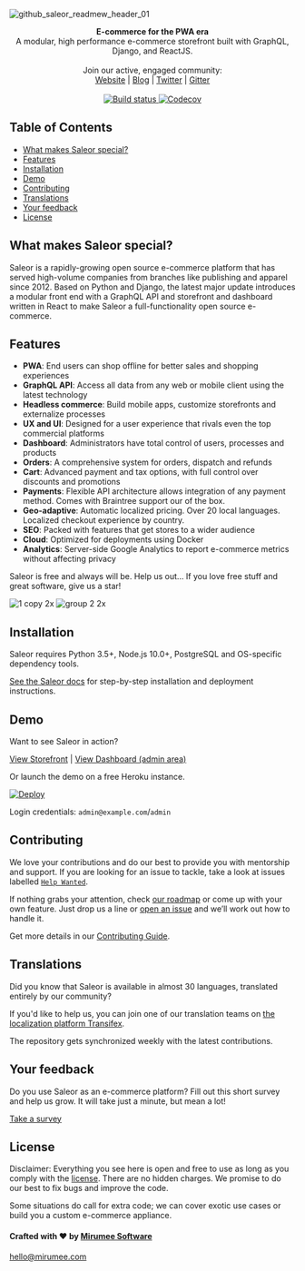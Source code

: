 ![github_saleor_readmew_header_01](https://user-images.githubusercontent.com/5421321/47800694-19bec680-dd2d-11e8-8625-2ed7c690bc13.jpg)

<div align="center">
  <strong>E-commerce for the PWA era</strong>
</div>

<div align="center">
  A modular, high performance e-commerce storefront built with GraphQL, Django, and ReactJS.
</div>

<br>

<div align="center">
  Join our active, engaged community: <br>
  <a href="https://getsaleor.com/">Website</a>
  <span> | </span>
  <a href="https://medium.com/saleor">Blog</a>
  <span> | </span>
  <a href="https://twitter.com/getsaleor">Twitter</a>
  <span> | </span>
  <a href="https://gitter.im/mirumee/saleor">Gitter</a>
</div>

<br>

<div align="center">
  <a href="https://travis-ci.org/mirumee/saleor">
    <img src="https://travis-ci.org/mirumee/saleor.svg?branch=master" alt="Build status" />
  </a>
  <a href="http://codecov.io/github/mirumee/saleor?branch=master">
    <img src="http://codecov.io/github/mirumee/saleor/coverage.svg?branch=master" alt="Codecov" />
  </a>
</div>


## Table of Contents
- [What makes Saleor special?](#what-makes-saleor-special)
- [Features](#features)
- [Installation](#installation)
- [Demo](#demo)
- [Contributing](#contributing)
- [Translations](#translations)
- [Your feedback](#your-feedback)
- [License](#license)


## What makes Saleor special?

Saleor is a rapidly-growing open source e-commerce platform that has served high-volume companies from branches like publishing and apparel since 2012. Based on Python and Django, the latest major update introduces a modular front end with a GraphQL API and storefront and dashboard written in React to make Saleor a full-functionality open source e-commerce.

## Features
- __PWA__: End users can shop offline for better sales and shopping experiences
- __GraphQL API__: Access all data from any web or mobile client using the latest technology
- __Headless commerce__: Build mobile apps, customize storefronts and externalize processes
- __UX and UI__: Designed for a user experience that rivals even the top commercial platforms
- __Dashboard__: Administrators have total control of users, processes and products
- __Orders__: A comprehensive system for orders, dispatch and refunds
- __Cart__: Advanced payment and tax options, with full control over discounts and promotions
- __Payments__: Flexible API architecture allows integration of any payment method. Comes with Braintree support our of the box.
- __Geo-adaptive__: Automatic localized pricing. Over 20 local languages. Localized checkout experience by country.
- __SEO__: Packed with features that get stores to a wider audience
- __Cloud__: Optimized for deployments using Docker
- __Analytics__: Server-side Google Analytics to report e-commerce metrics without affecting privacy

Saleor is free and always will be.
Help us out… If you love free stuff and great software, give us a star!

![1 copy 2x](https://user-images.githubusercontent.com/5421321/47798207-30aeea00-dd28-11e8-9398-3d8426836a83.png)
![group 2 2x](https://user-images.githubusercontent.com/5421321/47799917-8afd7a00-dd2b-11e8-88c7-63588e25bcea.png)


## Installation

Saleor requires Python 3.5+, Node.js 10.0+, PostgreSQL and OS-specific dependency tools.

[See the Saleor docs](https://saleor.readthedocs.io) for step-by-step installation and deployment instructions.


## Demo

Want to see Saleor in action?

[View Storefront](http://demo.getsaleor.com/) | [View Dashboard (admin area)](http://demo.getsaleor.com/dashboard/)

Or launch the demo on a free Heroku instance.

[![Deploy](https://www.herokucdn.com/deploy/button.svg)](https://heroku.com/deploy)

Login credentials: `admin@example.com`/`admin`


## Contributing
We love your contributions and do our best to provide you with mentorship and support. If you are looking for an issue to tackle, take a look at issues labelled [`Help Wanted`](https://github.com/mirumee/saleor/issues?q=is%3Aopen+is%3Aissue+label%3A%22help+wanted%22).

If nothing grabs your attention, check [our roadmap](https://github.com/mirumee/saleor/projects/6) or come up with your own feature. Just drop us a line or [open an issue](https://github.com/mirumee/saleor/issues/new) and we’ll work out how to handle it.

Get more details in our [Contributing Guide](https://saleor.readthedocs.io/en/latest/contributing.html).


## Translations

Did you know that Saleor is available in almost 30 languages, translated entirely by our community?

If you'd like to help us, you can join one of our translation teams on [the localization platform Transifex](https://www.transifex.com/mirumee/saleor-1/languages/).

The repository gets synchronized weekly with the latest contributions.


## Your feedback

Do you use Saleor as an e-commerce platform?
Fill out this short survey and help us grow. It will take just a minute, but mean a lot!

[Take a survey](https://mirumee.typeform.com/to/sOIJbJ)


## License

Disclaimer: Everything you see here is open and free to use as long as you comply with the [license](https://github.com/mirumee/saleor/blob/master/LICENSE). There are no hidden charges. We promise to do our best to fix bugs and improve the code.

Some situations do call for extra code; we can cover exotic use cases or build you a custom e-commerce appliance.


#### Crafted with ❤️ by [Mirumee Software](http://mirumee.com)
hello@mirumee.com
